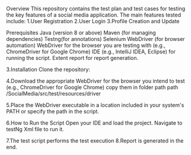 Overview
This repository contains the test plan and test cases for testing the key features of a social media application. The main features tested include:
1.User Registration
2.User Login
3.Profile Creation and Update

Prerequisites
Java (version 8 or above)
Maven (for managing dependencies)
Testng(for annotations)
Selenium WebDriver (for browser automation)
WebDriver for the browser you are testing with (e.g., ChromeDriver for Google Chrome)
IDE (e.g., IntelliJ IDEA, Eclipse) for running the script.
Extent report for report generation.

3.Installation
Clone the repository:

 
4.Download the appropriate WebDriver for the browser you intend to test (e.g., ChromeDriver for Google Chrome) copy them in folder path path	/SocialMedia/src/test/resources/driver
 
5.Place the WebDriver executable in a location included in your system's PATH or specify the path in the script.

6.How to Run the Script
   Open your IDE and load the project.
   Navigate to testNg Xml file to run it.
 
7.The test script performs the test execution
8.Report is generated in the end.
